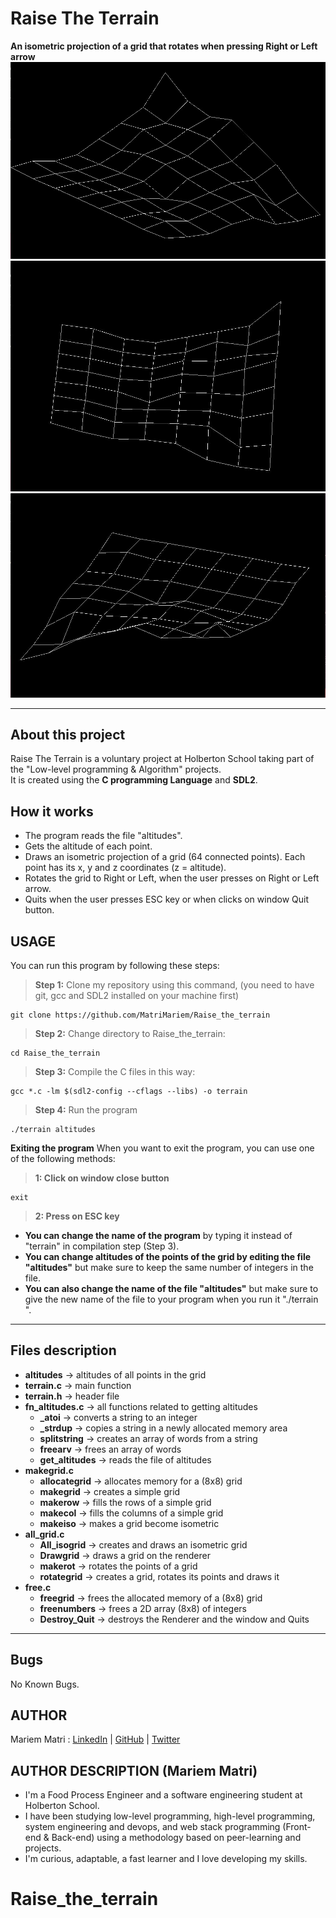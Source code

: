 # Raise The Terrain
**An isometric projection of a grid that rotates when pressing Right or Left arrow**
![grid1](/grid1.jpg)
![grid2](/grid2.jpg)
![grid3](/grid3.jpg)
****
## About this project
Raise The Terrain is a voluntary project at Holberton School taking part of the "Low-level programming & Algorithm" projects.\
It is created using the **C programming Language** and **SDL2**.
## How it works
 - The program reads the file "altitudes".
 - Gets the altitude of each point.
 - Draws an isometric projection of a grid (64 connected points). Each point has its x, y and z coordinates (z = altitude).
 - Rotates the grid to Right or Left, when the user presses on Right or Left arrow.
 - Quits when the user presses ESC key or when clicks on window Quit button.
## USAGE
You can run this program by following these steps:
> **Step 1:** Clone my repository using this command, (you need to have git, gcc and SDL2 installed on your machine first)
````
git clone https://github.com/MatriMariem/Raise_the_terrain
````
> **Step 2:** Change directory to Raise_the_terrain:
````
cd Raise_the_terrain
````
> **Step 3:** Compile the C files in this way:
````
gcc *.c -lm $(sdl2-config --cflags --libs) -o terrain
````
> **Step 4:** Run the program
````
./terrain altitudes
````
**Exiting the program**
When you want to exit the program, you can use one of the following methods:
> **1: Click on window close button**
````
exit
````
> **2: Press on ESC key**
 - **You can change the name of the program** by typing it instead of "terrain" in compilation step (Step 3).
 - **You can change altitudes of the points of the grid by editing the file "altitudes"** but make sure to keep the same number of integers in the file.
 - **You can also change the name of the file "altitudes"** but make sure to give the new name of the file to your program when you run it "./terrain <new name>".
****
## Files description
 - **altitudes** -> altitudes of all points in the grid
 - **terrain.c** -> main function
 - **terrain.h** -> header file
 - **fn_altitudes.c** -> all functions related to getting altitudes
 	- **_atoi** -> converts a string to an integer
	- **_strdup** -> copies a string in a newly allocated memory area
	- **splitstring** -> creates an array of words from a string
	- **freearv** -> frees an array of words
	- **get_altitudes** -> reads the file of altitudes
 - **makegrid.c**
 	- **allocategrid** -> allocates memory for a (8x8) grid
	- **makegrid** -> creates a simple grid
	- **makerow** -> fills the rows of a simple grid
	- **makecol** -> fills the columns of a simple grid
	- **makeiso** -> makes a grid become isometric
 - **all_grid.c**
 	- **All_isogrid** -> creates and draws an isometric grid
	- **Drawgrid** -> draws a grid on the renderer
	- **makerot** -> rotates the points of a grid
	- **rotategrid** -> creates a grid, rotates its points and draws it
 - **free.c**
	- **freegrid** -> frees the allocated memory of a (8x8) grid
	- **freenumbers** -> frees a 2D array (8x8) of integers
	- **Destroy_Quit** -> destroys the Renderer and the window and Quits
****
## Bugs
No Known Bugs.
## AUTHOR
Mariem Matri : [LinkedIn] | [GitHub] | [Twitter]

[LinkedIn]: <https://www.linkedin.com/in/mariem-matri-249620178>
[GitHub]: <https://github.com/MatriMariem>
[Twitter]: <https://twitter.com/MatriMariem>

## AUTHOR DESCRIPTION (Mariem Matri)
 - I'm a Food Process Engineer and a software engineering student at Holberton School.
  - I have been studying low-level programming, high-level
 programming, system engineering and devops, and web
 stack programming (Front-end & Back-end) using a
 methodology based on peer-learning and projects.
  - I'm curious, adaptable, a fast learner and I love developing
 my skills.
# Raise_the_terrain
